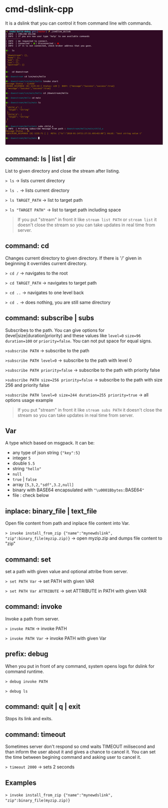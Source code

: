 # cmd-dslink-cpp
It is a dslink that you can control it from command line with commands.

![Screenshot](screenshot.png)

## command: ls | list | dir
List to given directory and close the stream after listing.

`> ls` -> lists current directory

`> ls .` -> lists current directory

`> ls TARGET_PATH` -> list to target path

`> ls "TARGET PATH"` -> list to target path including space

> If you put "stream" in front it like `stream list PATH` or `stream list` it doesn't close the stream so you can take updates in real time from server.
## command: cd
Changes current directory to given directory. If there is '/' given in beginning it overrides current directory.

`> cd /` -> navigates to the root

`> cd TARGET_PATH` -> navigates to target path

`> cd ..` -> navigates to one level back

`> cd .` -> does nothing, you are still same directory
## command: subscribe | subs
Subscribes to the path. You can give options for (level|size|duration|priority) and these values like ```level=0``` ```size=96``` ```duration=100``` or ```priority=false```. You can not put space for equal signs.

`>subscribe PATH` -> subscribe to the path

`>subscribe PATH level=0` -> subscribe to the path with level 0

`>subscribe PATH priority=false` -> subscribe to the path with priority false

`>subscribe PATH size=256 priority=false` -> subscribe to the path with size 256 and priority false

`>subscribe PATH level=0 size=244 duration=255 priority=true` -> all options usage example
> If you put "stream" in front it like `stream subs PATH` it doesn't close the stream so you can take updates in real time from server.
## Var
A type which based on msgpack. It can be:
* any type of json string `{"key":5}`
* integer `5`
* double `5.5`
* string `"hello"`
* `null`
* `true` | `false`
* array `[5,3,2,"sdf",3.2,null]`
* binary with BASE64 encapsulated with `"\u0001Bbytes:`BASE64`"`
* file : check below

## inplace: binary_file | text_file
Open file content from path and inplace file content into Var.

`> invoke install_from_zip {"name":"mynewdslink", "zip":binary_file(myzip.zip)}` -> open myzip.zip and dumps file content to "zip"

## command: set
set a path with given value and optional attribe from server.

`> set PATH Var` -> set PATH with given VAR

`> set PATH Var ATTRIBUTE` -> set ATTRIBUTE in PATH with given VAR
## command: invoke
Invoke a path from server.

`> invoke PATH` -> invoke PATH

`> invoke PATH Var` -> invoke PATH with given Var
## prefix: debug
When you put in front of any command, system opens logs for dslink for command runtime.

`> debug invoke PATH`

`> debug ls`

## command: quit | q | exit
Stops its link and exits.

## command: timeout
Sometimes server don't respond so cmd waits TIMEOUT milisecond and than inform the user about it and gives a chance to cancel it. You can set the time between begining command and asking user to cancel it.

`> timeout 2000` -> sets 2 seconds

## Examples

`> invoke install_from_zip {"name":"mynewdslink", "zip":binary_file(myzip.zip)}`